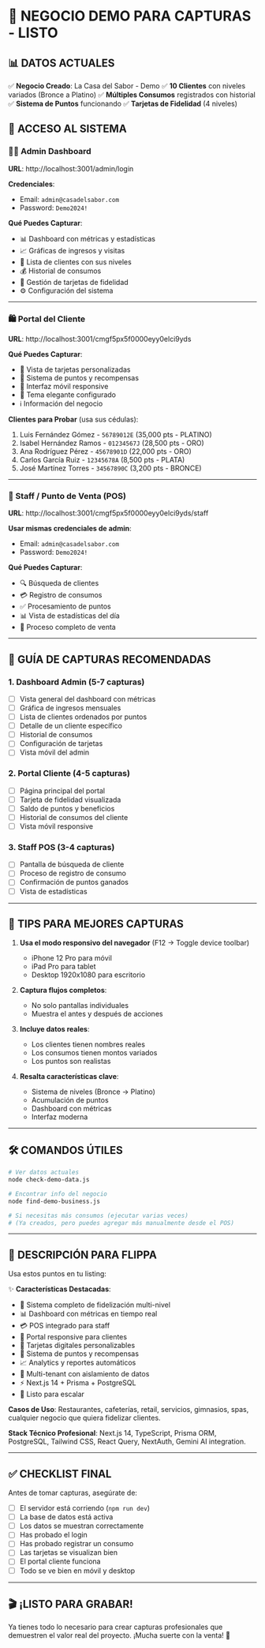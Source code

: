 # 🎯 NEGOCIO DEMO PARA CAPTURAS - LISTO

## 📊 DATOS ACTUALES

✅ **Negocio Creado**: La Casa del Sabor - Demo
✅ **10 Clientes** con niveles variados (Bronce a Platino)
✅ **Múltiples Consumos** registrados con historial
✅ **Sistema de Puntos** funcionando
✅ **Tarjetas de Fidelidad** (4 niveles)

## 🔐 ACCESO AL SISTEMA

### 👨‍💼 Admin Dashboard
**URL**: http://localhost:3001/admin/login

**Credenciales**:
- Email: `admin@casadelsabor.com`
- Password: `Demo2024!`

**Qué Puedes Capturar**:
- 📊 Dashboard con métricas y estadísticas
- 📈 Gráficas de ingresos y visitas
- 👥 Lista de clientes con sus niveles
- 💰 Historial de consumos
- 🎴 Gestión de tarjetas de fidelidad
- ⚙️ Configuración del sistema

---

### 🛍️ Portal del Cliente
**URL**: http://localhost:3001/cmgf5px5f0000eyy0elci9yds

**Qué Puedes Capturar**:
- 🎴 Vista de tarjetas personalizadas
- 💎 Sistema de puntos y recompensas
- 📱 Interfaz móvil responsive
- 🎨 Tema elegante configurado
- ℹ️ Información del negocio

**Clientes para Probar** (usa sus cédulas):
1. Luis Fernández Gómez - `56789012E` (35,000 pts - PLATINO)
2. Isabel Hernández Ramos - `01234567J` (28,500 pts - ORO)
3. Ana Rodríguez Pérez - `45678901D` (22,000 pts - ORO)
4. Carlos García Ruiz - `12345678A` (8,500 pts - PLATA)
5. José Martínez Torres - `34567890C` (3,200 pts - BRONCE)

---

### 📱 Staff / Punto de Venta (POS)
**URL**: http://localhost:3001/cmgf5px5f0000eyy0elci9yds/staff

**Usar mismas credenciales de admin**:
- Email: `admin@casadelsabor.com`
- Password: `Demo2024!`

**Qué Puedes Capturar**:
- 🔍 Búsqueda de clientes
- 💳 Registro de consumos
- ✅ Procesamiento de puntos
- 📊 Vista de estadísticas del día
- 🎫 Proceso completo de venta

---

## 📸 GUÍA DE CAPTURAS RECOMENDADAS

### 1. Dashboard Admin (5-7 capturas)
- [ ] Vista general del dashboard con métricas
- [ ] Gráfica de ingresos mensuales
- [ ] Lista de clientes ordenados por puntos
- [ ] Detalle de un cliente específico
- [ ] Historial de consumos
- [ ] Configuración de tarjetas
- [ ] Vista móvil del admin

### 2. Portal Cliente (4-5 capturas)
- [ ] Página principal del portal
- [ ] Tarjeta de fidelidad visualizada
- [ ] Saldo de puntos y beneficios
- [ ] Historial de consumos del cliente
- [ ] Vista móvil responsive

### 3. Staff POS (3-4 capturas)
- [ ] Pantalla de búsqueda de cliente
- [ ] Proceso de registro de consumo
- [ ] Confirmación de puntos ganados
- [ ] Vista de estadísticas

---

## 🎨 TIPS PARA MEJORES CAPTURAS

1. **Usa el modo responsivo del navegador** (F12 → Toggle device toolbar)
   - iPhone 12 Pro para móvil
   - iPad Pro para tablet
   - Desktop 1920x1080 para escritorio

2. **Captura flujos completos**:
   - No solo pantallas individuales
   - Muestra el antes y después de acciones

3. **Incluye datos reales**:
   - Los clientes tienen nombres reales
   - Los consumos tienen montos variados
   - Los puntos son realistas

4. **Resalta características clave**:
   - Sistema de niveles (Bronce → Platino)
   - Acumulación de puntos
   - Dashboard con métricas
   - Interfaz moderna

---

## 🛠️ COMANDOS ÚTILES

```bash
# Ver datos actuales
node check-demo-data.js

# Encontrar info del negocio
node find-demo-business.js

# Si necesitas más consumos (ejecutar varias veces)
# (Ya creados, pero puedes agregar más manualmente desde el POS)
```

---

## 📝 DESCRIPCIÓN PARA FLIPPA

Usa estos puntos en tu listing:

✨ **Características Destacadas**:
- 🎯 Sistema completo de fidelización multi-nivel
- 📊 Dashboard con métricas en tiempo real
- 💳 POS integrado para staff
- 📱 Portal responsive para clientes
- 🎴 Tarjetas digitales personalizables
- 💎 Sistema de puntos y recompensas
- 📈 Analytics y reportes automáticos
- 🔐 Multi-tenant con aislamiento de datos
- ⚡ Next.js 14 + Prisma + PostgreSQL
- 🚀 Listo para escalar

**Casos de Uso**: Restaurantes, cafeterías, retail, servicios, gimnasios, spas, cualquier negocio que quiera fidelizar clientes.

**Stack Técnico Profesional**: Next.js 14, TypeScript, Prisma ORM, PostgreSQL, Tailwind CSS, React Query, NextAuth, Gemini AI integration.

---

## ✅ CHECKLIST FINAL

Antes de tomar capturas, asegúrate de:

- [ ] El servidor está corriendo (`npm run dev`)
- [ ] La base de datos está activa
- [ ] Los datos se muestran correctamente
- [ ] Has probado el login
- [ ] Has probado registrar un consumo
- [ ] Las tarjetas se visualizan bien
- [ ] El portal cliente funciona
- [ ] Todo se ve bien en móvil y desktop

---

## 🎬 ¡LISTO PARA GRABAR!

Ya tienes todo lo necesario para crear capturas profesionales que demuestren el valor real del proyecto. ¡Mucha suerte con la venta! 🚀
